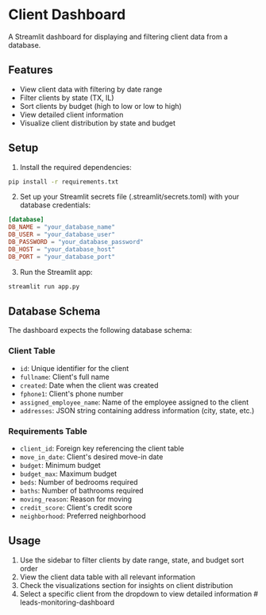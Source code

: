 # Client Dashboard

A Streamlit dashboard for displaying and filtering client data from a database.

## Features

- View client data with filtering by date range
- Filter clients by state (TX, IL)
- Sort clients by budget (high to low or low to high)
- View detailed client information
- Visualize client distribution by state and budget

## Setup

1. Install the required dependencies:

```bash
pip install -r requirements.txt
```

2. Set up your Streamlit secrets file (.streamlit/secrets.toml) with your database credentials:

```toml
[database]
DB_NAME = "your_database_name"
DB_USER = "your_database_user"
DB_PASSWORD = "your_database_password"
DB_HOST = "your_database_host"
DB_PORT = "your_database_port"
```

3. Run the Streamlit app:

```bash
streamlit run app.py
```

## Database Schema

The dashboard expects the following database schema:

### Client Table
- `id`: Unique identifier for the client
- `fullname`: Client's full name
- `created`: Date when the client was created
- `fphone1`: Client's phone number
- `assigned_employee_name`: Name of the employee assigned to the client
- `addresses`: JSON string containing address information (city, state, etc.)

### Requirements Table
- `client_id`: Foreign key referencing the client table
- `move_in_date`: Client's desired move-in date
- `budget`: Minimum budget
- `budget_max`: Maximum budget
- `beds`: Number of bedrooms required
- `baths`: Number of bathrooms required
- `moving_reason`: Reason for moving
- `credit_score`: Client's credit score
- `neighborhood`: Preferred neighborhood

## Usage

1. Use the sidebar to filter clients by date range, state, and budget sort order
2. View the client data table with all relevant information
3. Check the visualizations section for insights on client distribution
4. Select a specific client from the dropdown to view detailed information #   l e a d s - m o n i t o r i n g - d a s h b o a r d  
 